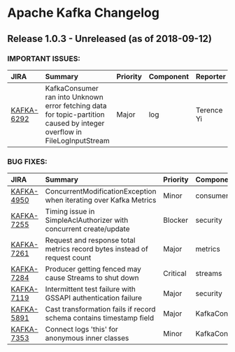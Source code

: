 
<!---
# Licensed to the Apache Software Foundation (ASF) under one
# or more contributor license agreements.  See the NOTICE file
# distributed with this work for additional information
# regarding copyright ownership.  The ASF licenses this file
# to you under the Apache License, Version 2.0 (the
# "License"); you may not use this file except in compliance
# with the License.  You may obtain a copy of the License at
#
#     http://www.apache.org/licenses/LICENSE-2.0
#
# Unless required by applicable law or agreed to in writing, software
# distributed under the License is distributed on an "AS IS" BASIS,
# WITHOUT WARRANTIES OR CONDITIONS OF ANY KIND, either express or implied.
# See the License for the specific language governing permissions and
# limitations under the License.
-->
# Apache Kafka Changelog

## Release 1.0.3 - Unreleased (as of 2018-09-12)



### IMPORTANT ISSUES:

| JIRA | Summary | Priority | Component | Reporter | Contributor |
|:---- |:---- | :--- |:---- |:---- |:---- |
| [KAFKA-6292](https://issues.apache.org/jira/browse/KAFKA-6292) | KafkaConsumer ran into Unknown error fetching data for topic-partition caused by integer overflow in FileLogInputStream |  Major | log | Terence Yi |  |


### BUG FIXES:

| JIRA | Summary | Priority | Component | Reporter | Contributor |
|:---- |:---- | :--- |:---- |:---- |:---- |
| [KAFKA-4950](https://issues.apache.org/jira/browse/KAFKA-4950) | ConcurrentModificationException when iterating over Kafka Metrics |  Minor | consumer | Dumitru Postoronca | Sébastien Launay |
| [KAFKA-7255](https://issues.apache.org/jira/browse/KAFKA-7255) | Timing issue in SimpleAclAuthorizer with concurrent create/update |  Blocker | security | Rajini Sivaram | Rajini Sivaram |
| [KAFKA-7261](https://issues.apache.org/jira/browse/KAFKA-7261) | Request and response total metrics record bytes instead of request count |  Major | metrics | Rajini Sivaram | Rajini Sivaram |
| [KAFKA-7284](https://issues.apache.org/jira/browse/KAFKA-7284) | Producer getting fenced may cause Streams to shut down |  Critical | streams | John Roesler | John Roesler |
| [KAFKA-7119](https://issues.apache.org/jira/browse/KAFKA-7119) | Intermittent test failure with GSSAPI authentication failure |  Major | security | Rajini Sivaram | Rajini Sivaram |
| [KAFKA-5891](https://issues.apache.org/jira/browse/KAFKA-5891) | Cast transformation fails if record schema contains timestamp field |  Major | KafkaConnect | Artem Plotnikov |  |
| [KAFKA-7353](https://issues.apache.org/jira/browse/KAFKA-7353) | Connect logs 'this' for anonymous inner classes |  Minor | KafkaConnect | Kevin Lafferty |  |


